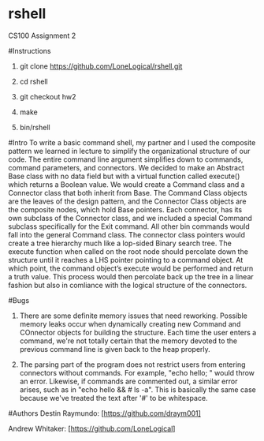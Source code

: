 # rshell
CS100 Assignment 2

#Instructions
1) git clone https://github.com/LoneLogical/rshell.git

2) cd rshell

3) git checkout hw2

4) make 

5) bin/rshell 

#Intro
To write a basic command shell, my partner and I used the composite pattern we learned in lecture to simplify the organizational structure of our code. The entire command line argument simplifies down to commands, command parameters, and connectors. We decided to make an Abstract Base class with no data field but with a virtual function called execute() which returns a Boolean value. We would create a Command class and a Connector class that both inherit from Base. The Command Class objects are the leaves of the design pattern, and the Connector Class objects are the composite nodes, which hold Base pointers. Each connector, has its own subclass of the Connector class, and we included a special Command subclass specifically for the Exit command. All other bin commands would fall into the general Command class. The connector class pointers would create a tree hierarchy much like a lop-sided Binary search tree. The execute function when called on the root node should percolate down the structure until it reaches a LHS pointer pointing to a command object. At which point, the command object’s execute would be performed and return a truth value. This process would then percolate back up the tree in a linear fashion but also in comliance with the logical structure of the connectors.

#Bugs
1) There are some definite memory issues that need reworking. Possible memory leaks occur when dynamically creating new Command and COnnector objects for building the structure. Each time the user enters a command, we're not totally certain that the memory devoted to the previous command line is given back to the heap properly.

2) The parsing part of the program does not restrict users from entering connectors without commands. For example, "echo hello; " would throw an error. Likewise, if commands are commented out, a similar error arises, such as in "echo hello && # ls -a". This is basically the same case because we've treated the text after '#' to be whitespace.



#Authors
Destin Raymundo: [https://github.com/draym001]

Andrew Whitaker: [https://github.com/LoneLogical]
